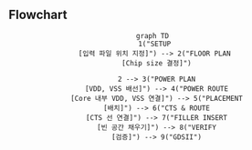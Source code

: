 
## Flowchart

<div style="text-align: center;">

```mermaid
graph TD
  1("SETUP 
  [입력 파일 위치 지정]") --> 2("FLOOR PLAN 
  [Chip size 결정]")

  2 --> 3("POWER PLAN
  [VDD, VSS 배선]") --> 4("POWER ROUTE
  [Core 내부 VDD, VSS 연결]") --> 5("PLACEMENT
  [배치]") --> 6("CTS & ROUTE
  [CTS 선 연결]") --> 7("FILLER INSERT
  [빈 공간 채우기]") --> 8("VERIFY
  [검증]") --> 9("GDSII")
```

</div>

